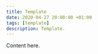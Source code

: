 ```yaml
---
title: Template
date: 2020-04-27 20:00:00 +01:00
tags: [template]
description: Template.
---
```


Content here.
